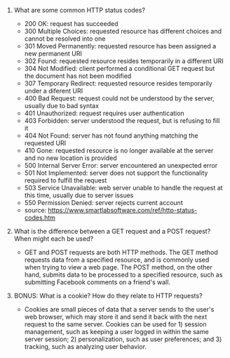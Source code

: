 1. What are some common HTTP status codes?
    - 200 OK: request has succeeded
    - 300 Multiple Choices: requested resource has different choices and cannot be resolved into one
    - 301 Moved Permanently: requested resource has been assigned a new permanent URI
    - 302 Found: requested resource resides temporarily in a different URI
    - 304 Not Modified: client performed a conditional GET request but the document has not been modified
    - 307 Temporary Redirect: requested resource resides temporarily under a diferent URI
    - 400 Bad Request: request could not be understood by the server, usually due to bad syntax
    - 401 Unauthorized: request requires user authentication
    - 403 Forbidden: server understood the request, but is refusing to fill it
    - 404 Not Found: server has not found anything matching the requested URI
    - 410 Gone: requested resource is no longer available at the server and no new location is provided
    - 500 Internal Server Error: server encountered an unexpected error
    - 501 Not Implemented: server does not support the functionality required to fulfill the request
    - 503 Service Unavailable: web server unable to handle the request at this time, usually due to server issues
    - 550 Permission Denied: server rejects current account
    - source: https://www.smartlabsoftware.com/ref/http-status-codes.htm

2. What is the difference between a GET request and a POST request? When might each be used?
    - GET and POST requests are both HTTP methods. The GET method requests data from a specified resource, and is commonly used when trying to view a web page. The POST method, on the other hand, submits data to be processed to a specified resource, such as submitting Facebook comments on a friend's wall.

3. BONUS: What is a cookie? How do they relate to HTTP requests?
    - Cookies are small pieces of data that a server sends to the user's web browser, which may store it and send it back with the next request to the same server. Cookies can be used for 1) session management, such as keeping a user logged in within the same server session; 2) personalization, such as user preferences; and 3) tracking, such as analyzing user behavior.